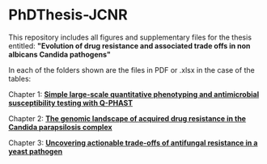 # PhDThesis-JCNR
This repository includes all figures and supplementary files for the thesis entitled:
**"Evolution of drug resistance and associated trade offs in non albicans Candida pathogens"**

In each of the folders shown are the files in PDF or .xlsx in the case of the tables: 	

Chapter 1: [**Simple large-scale quantitative phenotyping and antimicrobial susceptibility testing with Q-PHAST**](https://github.com/nunezrodriguezjc/PhDThesis-JCNR/tree/main/Chapter1) 

Chapter 2: [**The genomic landscape of acquired drug resistance in the Candida parapsilosis complex**](https://github.com/nunezrodriguezjc/PhDThesis-JCNR/tree/main/Chapter%202)

Chapter 3: [**Uncovering actionable trade-offs of antifungal resistance in a yeast pathogen**](https://github.com/nunezrodriguezjc/PhDThesis-JCNR/tree/main/Chapter%203)

